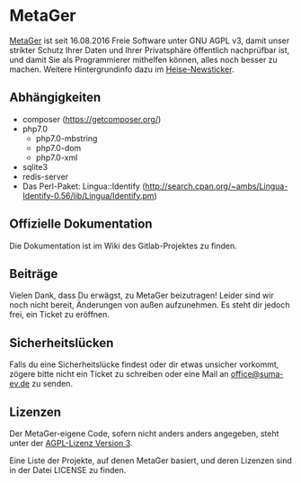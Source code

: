 # MetaGer

[MetaGer](https://metager.de) ist seit 16.08.2016 Freie Software unter GNU AGPL v3, damit unser strikter Schutz Ihrer Daten und Ihrer Privatsphäre 
öffentlich nachprüfbar ist, und damit Sie als Programmierer mithelfen können, alles noch besser zu machen. Weitere Hintergrundinfo dazu im 
<a href="http://heise.de/-3295586" target="_blank">Heise-Newsticker</a>.

## Abhängigkeiten
* composer (https://getcomposer.org/)
* php7.0
  * php7.0-mbstring
  * php7.0-dom
  * php7.0-xml
* sqlite3
* redis-server
* Das Perl-Paket: Lingua::Identify (http://search.cpan.org/~ambs/Lingua-Identify-0.56/lib/Lingua/Identify.pm)

## Offizielle Dokumentation

Die Dokumentation ist im Wiki des Gitlab-Projektes zu finden.

## Beiträge

Vielen Dank, dass Du erwägst, zu MetaGer beizutragen!
Leider sind wir noch nicht bereit, Änderungen von außen aufzunehmen.
Es steht dir jedoch frei, ein Ticket zu eröffnen.

## Sicherheitslücken

Falls du eine Sicherheitslücke findest oder dir etwas unsicher vorkommt,
zögere bitte nicht ein Ticket zu schreiben oder eine Mail an [office@suma-ev.de](mailto:office@suma-ev.de) zu senden.

## Lizenzen

Der MetaGer-eigene Code, sofern nicht anders anders angegeben, steht unter der [AGPL-Lizenz Version 3](https://www.gnu.org/licenses/agpl-3.0).

Eine Liste der Projekte, auf denen MetaGer basiert, und deren Lizenzen sind in der Datei LICENSE zu finden. 
